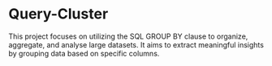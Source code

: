 # Query-Cluster
This project focuses on utilizing the SQL GROUP BY clause to organize, aggregate, and analyse large datasets. It aims to extract meaningful insights by grouping data based on specific columns.
